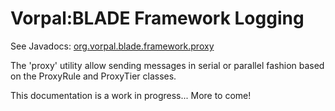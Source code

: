 # Vorpal:BLADE Framework Logging

See Javadocs: [org.vorpal.blade.framework.proxy](https://vorpalnet.github.io/vorpal-blade-library-framework/index.html?org/vorpal/blade/framework/proxy/package-summary.html)

The 'proxy' utility allow sending messages in serial or parallel fashion based on the ProxyRule and ProxyTier classes.

This documentation is a work in progress... More to come!

